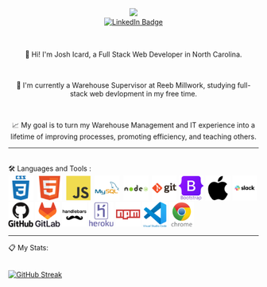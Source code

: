 <div id="header" align="center">
  <img src="https://media.giphy.com/media/jdPMeyv9rn0hZHh8n9/giphy.gif" width="200"/>
</div>
<div id="badges" align="center">
  <a href="https://www.linkedin.com/in/joshicard/">
    <img src="https://img.shields.io/badge/LinkedIn-blue?style=for-the-badge&logo=linkedin&logoColor=white" alt="LinkedIn Badge"/>
  </a>
  <br>
  <img src="https://komarev.com/ghpvc/?username=jicard&style=flat-square&color=blue" alt=""/>
</div>
<br>
<div id="about-me">
  <p align="center">👋 Hi! I'm Josh Icard, a Full Stack Web Developer in North Carolina.</p>
  <br>
  <p align="center">💼 I'm currently a Warehouse Supervisor at Reeb Millwork, studying full-stack web devlopment in my free time.</p>
  <br>
  <p align="center">📈 My goal is to turn my Warehouse Management and IT experience into a lifetime of improving processes, promoting efficiency, and teaching others.</p>
</div>
<hr>
<br>
<div id="code-icons">
🛠️ Languages and Tools :
<br>
  <img src="https://github.com/devicons/devicon/blob/master/icons/css3/css3-plain-wordmark.svg"  title="CSS3" alt="CSS" width="50" height="50"/>&nbsp;
  <img src="https://github.com/devicons/devicon/blob/master/icons/html5/html5-original.svg" title="HTML5" alt="HTML" width="50" height="50"/>&nbsp;
  <img src="https://github.com/devicons/devicon/blob/master/icons/javascript/javascript-original.svg" title="JavaScript" alt="JavaScript" width="50" height="50"/>&nbsp;
  <img src="https://github.com/devicons/devicon/blob/master/icons/mysql/mysql-original-wordmark.svg" title="MySQL"  alt="MySQL" width="50" height="50"/>&nbsp;
  <img src="https://github.com/devicons/devicon/blob/master/icons/nodejs/nodejs-original-wordmark.svg" title="NodeJS" alt="NodeJS" width="50" height="50"/>&nbsp;
  <img src="https://github.com/devicons/devicon/blob/master/icons/git/git-original-wordmark.svg" title="Git" **alt="Git" width="50" height="50"/>
  <img src="https://github.com/devicons/devicon/blob/master/icons/bootstrap/bootstrap-original-wordmark.svg" title="Bootstrap" **alt="Bootstrap" width="50" height="50"/>
  <img src="https://github.com/devicons/devicon/blob/master/icons/apple/apple-original.svg" title="Apple" **alt="Apple" width="50" height="50"/>
  <img src="https://github.com/devicons/devicon/blob/master/icons/slack/slack-original-wordmark.svg" title="Slack" **alt="Slack" width="50" height="50"/>
  <img src="https://github.com/devicons/devicon/blob/master/icons/github/github-original-wordmark.svg" title="GitHub" **alt="GitHub" width="50" height="50"/>
  <img src="https://github.com/devicons/devicon/blob/master/icons/gitlab/gitlab-original-wordmark.svg" title="GitLab" **alt="GitLab" width="50" height="50"/>
  <img src="https://github.com/devicons/devicon/blob/master/icons/handlebars/handlebars-original-wordmark.svg" title="Handlebars" **alt="Handlebars" width="50" height="50"/>
  <img src="https://github.com/devicons/devicon/blob/master/icons/heroku/heroku-original-wordmark.svg" title="Heroku" **alt="Heroku" width="50" height="50"/>
  <img src="https://github.com/devicons/devicon/blob/master/icons/npm/npm-original-wordmark.svg" title="npm" **alt="npm" width="50" height="50"/>
  <img src="https://github.com/devicons/devicon/blob/master/icons/vscode/vscode-original-wordmark.svg" title="vscode" **alt="vscode" width="50" height="50"/>
  <img src="https://github.com/devicons/devicon/blob/master/icons/chrome/chrome-original-wordmark.svg" title="Chrome" **alt="Chrome" width="50" height="50"/>
</div>
<hr>
📋 My Stats: <br><br>

  [![GitHub Streak](http://github-readme-streak-stats.herokuapp.com?user=jicard&theme=dark&background=000000)](https://git.io/streak-stats)
  <br>
<!---  [![Top Langs](https://github-readme-stats.vercel.app/api/top-langs/?username=jicard&layout=compact&theme=vision-friendly-dark)](https://github.com/anuraghazra/github-readme-stats)
--->

